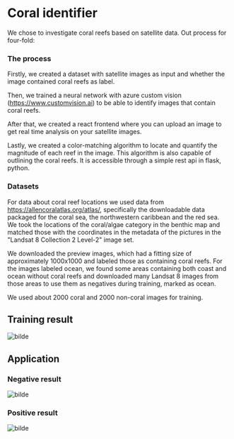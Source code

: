 # Coral identifier

We chose to investigate coral reefs based on satellite data. Out process for four-fold:

### The process
Firstly, we created a dataset with satellite images as input and whether the image contained coral reefs as label.

Then, we trained a neural network with azure custom vision (https://www.customvision.ai) to be able to identify images that contain coral reefs.

After that, we created a react frontend where you can upload an image to get real time analysis on your satellite images.

Lastly, we created a color-matching algorithm to locate and quantify the magnitude of each reef in the image. This algorithm is also capable of outlining the coral reefs. It is accessible through a simple rest api in flask, python.

### Datasets
For data about coral reef locations we used data from https://allencoralatlas.org/atlas/, specifically the downloadable data packaged for the coral sea, the northwestern caribbean and the red sea. We took the locations of the coral/algae category in the benthic map and matched those with the coordinates in the metadata of the pictures in the "Landsat 8 Collection 2 Level-2" image set.

We downloaded the preview images, which had a fitting size of approximately 1000x1000 and labeled those as containing coral reefs. For the images labeled ocean, we found some areas containing both coast and ocean without coral reefs and downloaded many Landsat 8 images from those areas to use them as negatives during training, marked as ocean.


We used about 2000 coral and 2000 non-coral images for training.


## Training result
![bilde](https://user-images.githubusercontent.com/55250882/159137521-dc111746-1f90-4eb1-a3ba-d2b4e81277b4.png)



## Application
### Negative result
![bilde](https://user-images.githubusercontent.com/55250882/159137440-84ef309f-0922-4956-89f2-162e749063ac.png)


### Positive result
![bilde](https://user-images.githubusercontent.com/55250882/159137485-cde6aa6d-da3a-44cb-9c06-65c821b1f2a0.png)

